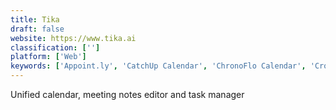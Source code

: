 ```yaml
---
title: Tika
draft: false 
website: https://www.tika.ai
classification: ['']
platform: ['Web']
keywords: ['Appoint.ly', 'CatchUp Calendar', 'ChronoFlo Calendar', 'Cronofy', 'Extreme Agenda', 'Kin Calendar', 'MeetNotes', 'MeetVibe', 'Meetingbird', 'Mixmax Calendar', 'New Google Calendar', 'Pocket Informant', 'Tactiq', 'Worklife Slackbot', 'Yuggler']
---
```

Unified calendar, meeting notes editor and task manager